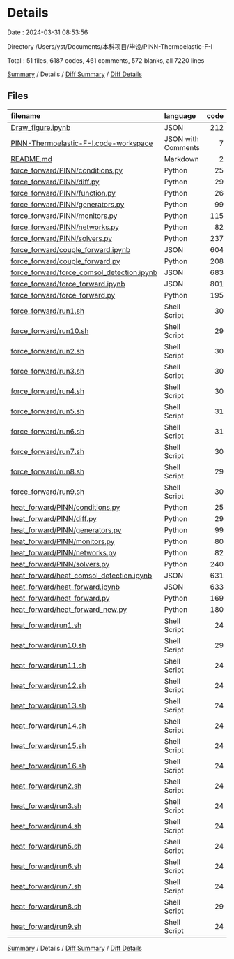 # Details

Date : 2024-03-31 08:53:56

Directory /Users/yst/Documents/本科项目/毕设/PINN-Thermoelastic-F-I

Total : 51 files,  6187 codes, 461 comments, 572 blanks, all 7220 lines

[Summary](results.md) / Details / [Diff Summary](diff.md) / [Diff Details](diff-details.md)

## Files
| filename | language | code | comment | blank | total |
| :--- | :--- | ---: | ---: | ---: | ---: |
| [Draw_figure.ipynb](/Draw_figure.ipynb) | JSON | 212 | 0 | 1 | 213 |
| [PINN-Thermoelastic-F-I.code-workspace](/PINN-Thermoelastic-F-I.code-workspace) | JSON with Comments | 7 | 0 | 0 | 7 |
| [README.md](/README.md) | Markdown | 2 | 0 | 1 | 3 |
| [force_forward/PINN/conditions.py](/force_forward/PINN/conditions.py) | Python | 25 | 0 | 4 | 29 |
| [force_forward/PINN/diff.py](/force_forward/PINN/diff.py) | Python | 29 | 0 | 2 | 31 |
| [force_forward/PINN/function.py](/force_forward/PINN/function.py) | Python | 26 | 1 | 10 | 37 |
| [force_forward/PINN/generators.py](/force_forward/PINN/generators.py) | Python | 99 | 1 | 17 | 117 |
| [force_forward/PINN/monitors.py](/force_forward/PINN/monitors.py) | Python | 115 | 56 | 41 | 212 |
| [force_forward/PINN/networks.py](/force_forward/PINN/networks.py) | Python | 82 | 7 | 16 | 105 |
| [force_forward/PINN/solvers.py](/force_forward/PINN/solvers.py) | Python | 237 | 71 | 63 | 371 |
| [force_forward/couple_forward.ipynb](/force_forward/couple_forward.ipynb) | JSON | 604 | 0 | 1 | 605 |
| [force_forward/couple_forward.py](/force_forward/couple_forward.py) | Python | 208 | 28 | 43 | 279 |
| [force_forward/force_comsol_detection.ipynb](/force_forward/force_comsol_detection.ipynb) | JSON | 683 | 0 | 1 | 684 |
| [force_forward/force_forward.ipynb](/force_forward/force_forward.ipynb) | JSON | 801 | 0 | 1 | 802 |
| [force_forward/force_forward.py](/force_forward/force_forward.py) | Python | 195 | 62 | 46 | 303 |
| [force_forward/run1.sh](/force_forward/run1.sh) | Shell Script | 30 | 5 | 1 | 36 |
| [force_forward/run10.sh](/force_forward/run10.sh) | Shell Script | 29 | 5 | 1 | 35 |
| [force_forward/run2.sh](/force_forward/run2.sh) | Shell Script | 30 | 5 | 1 | 36 |
| [force_forward/run3.sh](/force_forward/run3.sh) | Shell Script | 30 | 5 | 1 | 36 |
| [force_forward/run4.sh](/force_forward/run4.sh) | Shell Script | 30 | 5 | 1 | 36 |
| [force_forward/run5.sh](/force_forward/run5.sh) | Shell Script | 31 | 5 | 1 | 37 |
| [force_forward/run6.sh](/force_forward/run6.sh) | Shell Script | 31 | 5 | 1 | 37 |
| [force_forward/run7.sh](/force_forward/run7.sh) | Shell Script | 30 | 5 | 1 | 36 |
| [force_forward/run8.sh](/force_forward/run8.sh) | Shell Script | 29 | 5 | 1 | 35 |
| [force_forward/run9.sh](/force_forward/run9.sh) | Shell Script | 30 | 5 | 1 | 36 |
| [heat_forward/PINN/conditions.py](/heat_forward/PINN/conditions.py) | Python | 25 | 0 | 4 | 29 |
| [heat_forward/PINN/diff.py](/heat_forward/PINN/diff.py) | Python | 29 | 0 | 2 | 31 |
| [heat_forward/PINN/generators.py](/heat_forward/PINN/generators.py) | Python | 99 | 1 | 18 | 118 |
| [heat_forward/PINN/monitors.py](/heat_forward/PINN/monitors.py) | Python | 80 | 15 | 19 | 114 |
| [heat_forward/PINN/networks.py](/heat_forward/PINN/networks.py) | Python | 82 | 7 | 16 | 105 |
| [heat_forward/PINN/solvers.py](/heat_forward/PINN/solvers.py) | Python | 240 | 22 | 49 | 311 |
| [heat_forward/heat_comsol_detection.ipynb](/heat_forward/heat_comsol_detection.ipynb) | JSON | 631 | 0 | 1 | 632 |
| [heat_forward/heat_forward.ipynb](/heat_forward/heat_forward.ipynb) | JSON | 633 | 0 | 1 | 634 |
| [heat_forward/heat_forward.py](/heat_forward/heat_forward.py) | Python | 169 | 30 | 37 | 236 |
| [heat_forward/heat_forward_new.py](/heat_forward/heat_forward_new.py) | Python | 180 | 30 | 38 | 248 |
| [heat_forward/run1.sh](/heat_forward/run1.sh) | Shell Script | 24 | 5 | 8 | 37 |
| [heat_forward/run10.sh](/heat_forward/run10.sh) | Shell Script | 29 | 5 | 9 | 43 |
| [heat_forward/run11.sh](/heat_forward/run11.sh) | Shell Script | 24 | 5 | 8 | 37 |
| [heat_forward/run12.sh](/heat_forward/run12.sh) | Shell Script | 24 | 5 | 8 | 37 |
| [heat_forward/run13.sh](/heat_forward/run13.sh) | Shell Script | 24 | 5 | 8 | 37 |
| [heat_forward/run14.sh](/heat_forward/run14.sh) | Shell Script | 24 | 5 | 8 | 37 |
| [heat_forward/run15.sh](/heat_forward/run15.sh) | Shell Script | 24 | 5 | 8 | 37 |
| [heat_forward/run16.sh](/heat_forward/run16.sh) | Shell Script | 24 | 5 | 8 | 37 |
| [heat_forward/run2.sh](/heat_forward/run2.sh) | Shell Script | 24 | 5 | 8 | 37 |
| [heat_forward/run3.sh](/heat_forward/run3.sh) | Shell Script | 24 | 5 | 8 | 37 |
| [heat_forward/run4.sh](/heat_forward/run4.sh) | Shell Script | 24 | 5 | 8 | 37 |
| [heat_forward/run5.sh](/heat_forward/run5.sh) | Shell Script | 24 | 5 | 8 | 37 |
| [heat_forward/run6.sh](/heat_forward/run6.sh) | Shell Script | 24 | 5 | 8 | 37 |
| [heat_forward/run7.sh](/heat_forward/run7.sh) | Shell Script | 24 | 5 | 8 | 37 |
| [heat_forward/run8.sh](/heat_forward/run8.sh) | Shell Script | 29 | 5 | 9 | 43 |
| [heat_forward/run9.sh](/heat_forward/run9.sh) | Shell Script | 24 | 5 | 8 | 37 |

[Summary](results.md) / Details / [Diff Summary](diff.md) / [Diff Details](diff-details.md)